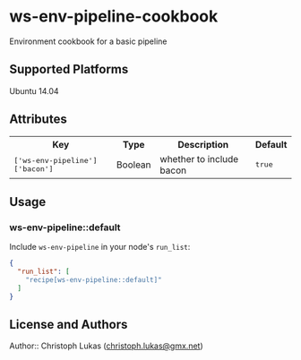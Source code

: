 # ws-env-pipeline-cookbook

Environment cookbook for a basic pipeline

## Supported Platforms

Ubuntu 14.04

## Attributes

<table>
  <tr>
    <th>Key</th>
    <th>Type</th>
    <th>Description</th>
    <th>Default</th>
  </tr>
  <tr>
    <td><tt>['ws-env-pipeline']['bacon']</tt></td>
    <td>Boolean</td>
    <td>whether to include bacon</td>
    <td><tt>true</tt></td>
  </tr>
</table>

## Usage

### ws-env-pipeline::default

Include `ws-env-pipeline` in your node's `run_list`:

```json
{
  "run_list": [
    "recipe[ws-env-pipeline::default]"
  ]
}
```

## License and Authors

Author:: Christoph Lukas (<christoph.lukas@gmx.net>)
